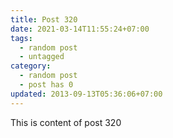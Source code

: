 ```yaml
---
title: Post 320
date: 2021-03-14T11:55:24+07:00
tags:
  - random post
  - untagged
category:
  - random post
  - post has 0
updated: 2013-09-13T05:36:06+07:00
---
```

This is content of post 320